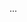 ...
<!---
thegreatkash/thegreatkash is a ✨ special ✨ repository because its `README.md` (this file) appears on your GitHub profile.
You can click the Preview link to take a look at your changes.
--->
